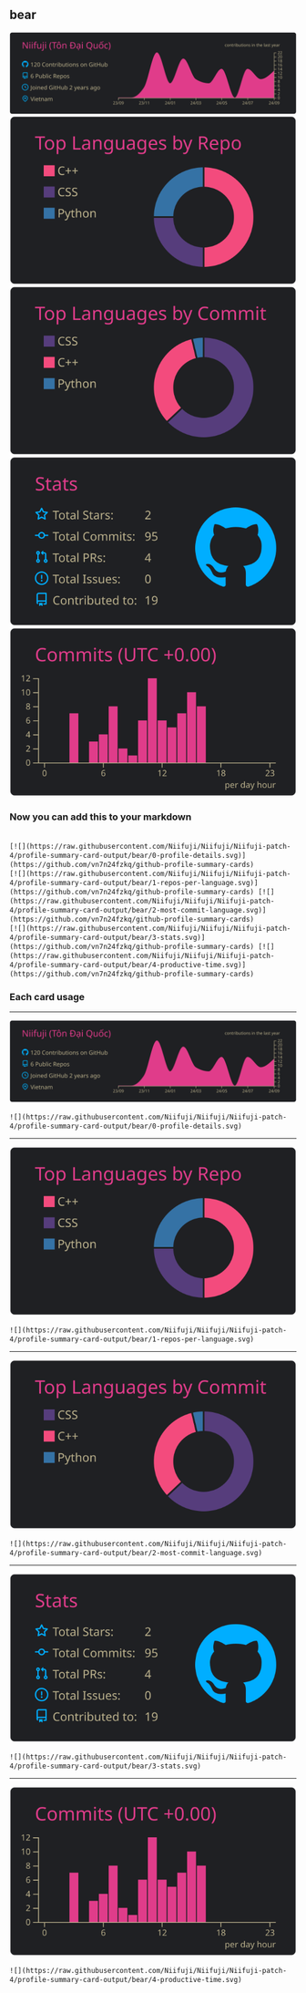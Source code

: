 ## bear

[![](./0-profile-details.svg)](https://github.com/vn7n24fzkq/github-profile-summary-cards)
[![](./1-repos-per-language.svg)](https://github.com/vn7n24fzkq/github-profile-summary-cards) [![](./2-most-commit-language.svg)](https://github.com/vn7n24fzkq/github-profile-summary-cards)
[![](./3-stats.svg)](https://github.com/vn7n24fzkq/github-profile-summary-cards) [![](./4-productive-time.svg)](https://github.com/vn7n24fzkq/github-profile-summary-cards)
### Now you can add this to your markdown
```

[![](https://raw.githubusercontent.com/Niifuji/Niifuji/Niifuji-patch-4/profile-summary-card-output/bear/0-profile-details.svg)](https://github.com/vn7n24fzkq/github-profile-summary-cards)
[![](https://raw.githubusercontent.com/Niifuji/Niifuji/Niifuji-patch-4/profile-summary-card-output/bear/1-repos-per-language.svg)](https://github.com/vn7n24fzkq/github-profile-summary-cards) [![](https://raw.githubusercontent.com/Niifuji/Niifuji/Niifuji-patch-4/profile-summary-card-output/bear/2-most-commit-language.svg)](https://github.com/vn7n24fzkq/github-profile-summary-cards)
[![](https://raw.githubusercontent.com/Niifuji/Niifuji/Niifuji-patch-4/profile-summary-card-output/bear/3-stats.svg)](https://github.com/vn7n24fzkq/github-profile-summary-cards) [![](https://raw.githubusercontent.com/Niifuji/Niifuji/Niifuji-patch-4/profile-summary-card-output/bear/4-productive-time.svg)](https://github.com/vn7n24fzkq/github-profile-summary-cards)

```

### Each card usage
---

![](./0-profile-details.svg)

```
![](https://raw.githubusercontent.com/Niifuji/Niifuji/Niifuji-patch-4/profile-summary-card-output/bear/0-profile-details.svg)
```

    

---

![](./1-repos-per-language.svg)

```
![](https://raw.githubusercontent.com/Niifuji/Niifuji/Niifuji-patch-4/profile-summary-card-output/bear/1-repos-per-language.svg)
```

    

---

![](./2-most-commit-language.svg)

```
![](https://raw.githubusercontent.com/Niifuji/Niifuji/Niifuji-patch-4/profile-summary-card-output/bear/2-most-commit-language.svg)
```

    

---

![](./3-stats.svg)

```
![](https://raw.githubusercontent.com/Niifuji/Niifuji/Niifuji-patch-4/profile-summary-card-output/bear/3-stats.svg)
```

    

---

![](./4-productive-time.svg)

```
![](https://raw.githubusercontent.com/Niifuji/Niifuji/Niifuji-patch-4/profile-summary-card-output/bear/4-productive-time.svg)
```

    
